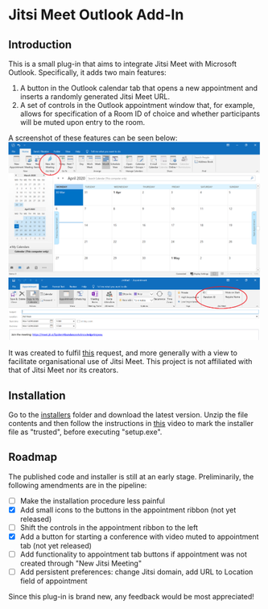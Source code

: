 # Jitsi Meet Outlook Add-In
## Introduction
This is a small plug-in that aims to integrate Jitsi Meet with Microsoft Outlook. Specifically, it adds two main features:
1. A button in the Outlook calendar tab that opens a new appointment and inserts a randomly generated Jitsi Meet URL.
2. A set of controls in the Outlook appointment window that, for example, allows for specification of a Room ID of choice and whether participants will be muted upon entry to the room.

A screenshot of these features can be seen below:
<br/><img src="images/modified_calendar.png" width="500">
<img src="images/modified_appointment.png" width="500">

It was created to fulfil [this](https://community.jitsi.org/t/plug-ins-for-adding-jitsi-meet-links-to-appointment-requests-emails/21564) request, and more generally with a view to facilitate organisational use of Jitsi Meet. This project is not affiliated with that of Jitsi Meet nor its creators.

## Installation
Go to the [installers](installers) folder and download the latest version. Unzip the file contents and then follow the instructions in [this](https://www.youtube.com/watch?v=alDwd8ghO7A) video to mark the installer file as "trusted", before executing "setup.exe".

## Roadmap
The published code and installer is still at an early stage. Preliminarily, the following amendments are in the pipeline:
- [ ] Make the installation procedure less painful
- [x] Add small icons to the buttons in the appointment ribbon (not yet released)
- [ ] Shift the controls in the appointment ribbon to the left
- [x] Add a button for starting a conference with video muted to appointment tab (not yet released)
- [ ] Add functionality to appointment tab buttons if appointment was not created through "New Jitsi Meeting"
- [ ] Add persistent preferences: change Jitsi domain, add URL to Location field of appointment

Since this plug-in is brand new, any feedback would be most appreciated!
